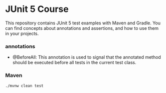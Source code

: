 # JUnit 5 Course

This repository contains JUnit 5 test examples with Maven and Gradle. You can find concepts
about annotations and assertions, and how to use them in your projects.

### annotations
- @BeforeAll: This annotation is used to signal that the annotated method should be executed before all tests in the current test class.


### Maven 

```shell
./mvnw clean test
```
